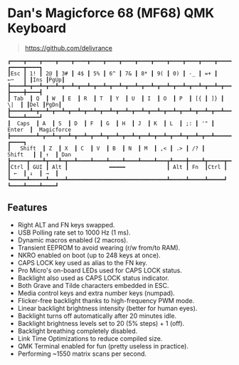# Dan's Magicforce 68 (MF68) QMK Keyboard

> https://github.com/delivrance

```
┏━━━━┳━━━━┳━━━━┳━━━━┳━━━━┳━━━━┳━━━━┳━━━━┳━━━━┳━━━━┳━━━━┳━━━━┳━━━━┳━━━━━━━━┓ ┏━━━━┳━━━━┓
┃Esc ┃ 1! ┃ 2@ ┃ 3# ┃ 4$ ┃ 5% ┃ 6^ ┃ 7& ┃ 8* ┃ 9( ┃ 0) ┃ -_ ┃ =+ ┃   ←─   ┃ ┃Ins ┃PgUp┃
┣━━━━┻━┳━━┻━┳━━┻━┳━━┻━┳━━┻━┳━━┻━┳━━┻━┳━━┻━┳━━┻━┳━━┻━┳━━┻━┳━━┻━┳━━┻━┳━━━━━━┫ ┣━━━━╋━━━━┫
┃ Tab  ┃ Q  ┃ W  ┃ E  ┃ R  ┃ T  ┃ Y  ┃ U  ┃ I  ┃ O  ┃ P  ┃ [{ ┃ ]} ┃  \|  ┃ ┃Del ┃PgDn┃
┣━━━━━━┻━┳━━┻━┳━━┻━┳━━┻━┳━━┻━┳━━┻━┳━━┻━┳━━┻━┳━━┻━┳━━┻━┳━━┻━┳━━┻━┳━━┻━━━━━━┫ ┗━━━━┻━━━━┛
┃  Caps  ┃ A  ┃ S  ┃ D  ┃ F  ┃ G  ┃ H  ┃ J  ┃ K  ┃ L  ┃ ;: ┃ '" ┃  Enter  ┃  Magicforce
┣━━━━━━━━┻━┳━━┻━┳━━┻━┳━━┻━┳━━┻━┳━━┻━┳━━┻━┳━━┻━┳━━┻━┳━━┻━┳━━┻━┳━━┻━━━━━━━━━┫ ┏━━━━┓
┃   Shift  ┃ Z  ┃ X  ┃ C  ┃ V  ┃ B  ┃ N  ┃ M  ┃ ,< ┃ .> ┃ /? ┃    Shift   ┃ ┃ ↑  ┃ Dan
┣━━━━━┳━━━━┻┳━━━┻━┳━━┻━━━━┻━━━━┻━━━━┻━━━━┻━━━━┻━━━┳┻━━━━╋━━━━┻┳━━━━━┳━━┳━━┻━╋━━━━╋━━━━┓
┃Ctrl ┃ GUI ┃ Alt ┃             ━━━━━             ┃ Alt ┃ Fn  ┃Ctrl ┃  ┃ ←  ┃ ↓  ┃ →  ┃
┗━━━━━┻━━━━━┻━━━━━┻━━━━━━━━━━━━━━━━━━━━━━━━━━━━━━━┻━━━━━┻━━━━━┻━━━━━┛  ┗━━━━┻━━━━┻━━━━┛
```

## Features

- Right ALT and FN keys swapped.
- USB Polling rate set to 1000 Hz (1 ms).
- Dynamic macros enabled (2 macros).
- Transient EEPROM to avoid wearing (r/w from/to RAM).
- NKRO enabled on boot (up to 248 keys at once).
- CAPS LOCK key used as alias to the FN key.
- Pro Micro's on-board LEDs used for CAPS LOCK status.
- Backlight also used as CAPS LOCK status indicator.
- Both Grave and Tilde characters embedded in ESC.
- Media control keys and extra number keys (numpad).
- Flicker-free backlight thanks to high-frequency PWM mode.
- Linear backlight brightness intensity (better for human eyes).
- Backlight turns off automatically after 20 minutes idle.
- Backlight brightness levels set to 20 (5% steps) + 1 (off).
- Backlight breathing completely disabled.
- Link Time Optimizations to reduce compiled size.
- QMK Terminal enabled for fun (pretty useless in practice).
- Performing ~1550 matrix scans per second.
